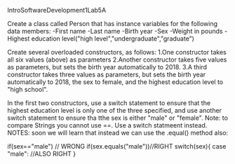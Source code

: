 IntroSoftwareDevelopment1Lab5A

Create a class called Person that has instance variables for the following data members:
-First name
-Last name
-Birth year
-Sex
-Weight in pounds
-Highest education level("high level","undergraduate","graduate")

Create several overloaded constructors, as follows:
1.One constructor takes all six values (above) as parameters
2.Another constructor takes five values as parameters, but sets the birth year automatically to 2018.
3.A third constructor takes three values as parameters, but sets the birth year automatically to 2018, the sex to female, and the highest education level to "high school".

In the first two constructors, use a switch statement to ensure that the highest education level is only one of the three specified, and use another switch statement to ensure tha tthe sex is either "male" or "female". Note: to compare Strings you cannot use ==. Use a switch statmeent instead. NOTES: soon we will learn that instead we can use the .equal() method also:

if(sex=="male") // WRONG
if(sex.equals("male"))//RIGHT
switch(sex){
case "male": //ALSO RIGHT
}

